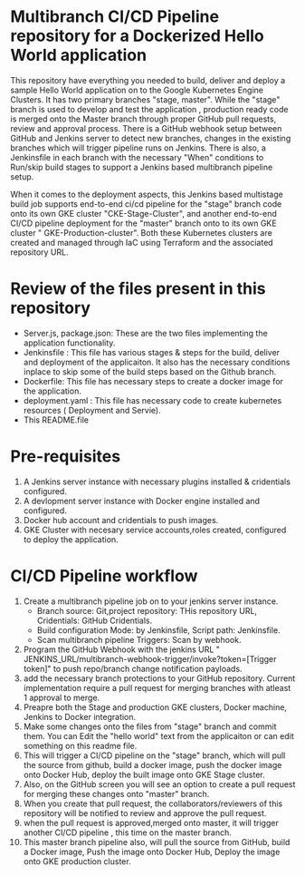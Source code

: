# Multibranch CI/CD Pipeline repository for a Dockerized Hello World application
This repository have everything you needed to build, deliver and deploy a sample Hello World application on to the Google Kubernetes Engine Clusters. It has two primary branches "stage, master". While the "stage" branch is used to develop and test the application , production ready code is merged onto the Master branch through proper GitHub pull requests, review and approval process. There is a GitHub webhook setup between GitHub and Jenkins server to detect new branches, changes in the existing branches which will trigger pipeline runs on Jenkins. There is also, a Jenkinsfile in each branch with the necessary "When" conditions to Run/skip build stages to support a Jenkins based multibranch pipeline setup.

When it comes to the deployment aspects, this Jenkins based multistage build job supports end-to-end ci/cd pipeline for the "stage" branch code onto its own GKE cluster "CKE-Stage-Cluster", and another end-to-end CI/CD pipeline deployment for the "master" branch onto to its own GKE cluster " GKE-Production-cluster". Both these Kubernetes clusters are created and managed through IaC using Terraform and the associated repository URL.


# Review of the files present in this repository
 - Server.js, package.json: These are the two files implementing the application functionality.
 - Jenkinsfile : This file has various stages & steps for the build, deliver and deployment of the applicaiton. It also has the necessary conditions inplace to skip some of the build steps based on the Github branch.
 - Dockerfile: This file has necessary steps to create a docker image for the application.
 - deployment.yaml : This file has necessary code to create kubernetes resources ( Deployment and Servie).
 - This README.file


# Pre-requisites

1. A Jenkins server instance with necessary plugins installed & cridentials configured.
2. A devlopment server instance with Docker engine installed and configured.
3. Docker hub account and cridentials to push images.
4. GKE Cluster with necesary service accounts,roles created, configured to deploy the application. 

# CI/CD Pipeline workflow

1. Create a multibranch pipeline job on to your jenkins server instance.
    - Branch source: Git,project repository: THis repository URL, Cridentials: GitHub Cridentials.
    - Build configuration Mode: by Jenkinsfile, Script path: Jenkinsfile.
    - Scan multibranch pipeline Triggers: Scan by webhook.
2. Program the GitHub Webhook with the jenkins URL " JENKINS_URL/multibranch-webhook-trigger/invoke?token=[Trigger token]" to push repo/branch change notification payloads.
3. add the necessary branch protections to your GitHub repository. Current implementation require a pull request for merging branches with atleast 1 approval to merge.
4. Preapre both the Stage and production GKE clusters, Docker machine, Jenkins to Docker integration.
5. Make some changes onto the files from "stage" branch and commit them. You can Edit the "hello world" text from the applicaiton or can edit something on this readme file.
6. This will trigger a CI/CD pipeline on the "stage" branch, which will pull the source from github, build a docker image, push the docker image onto Docker Hub, deploy the built image onto GKE Stage cluster.
7. Also, on the GitHub screen you will see an option to create a pull request for merging these changes onto "master" branch. 
8. When you create that pull request, the collaborators/reviewers of this repository will be notified to review and approve the pull request.
9. when the pull request is approved,merged onto master, it will trigger another CI/CD pipeline , this time on the master branch.
10. This master branch pipeline also, will pull the source from GitHub, build a Docker image,  Push the image onto Docker Hub, Deploy the image onto GKE production cluster. 
